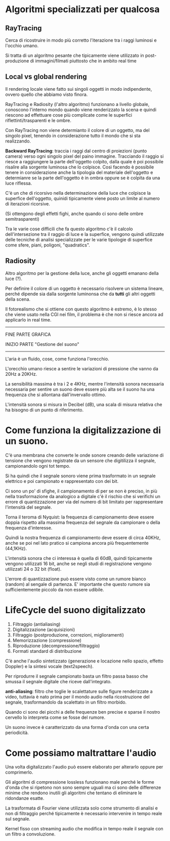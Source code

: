 # Algoritmi specializzati per qualcosa

## RayTracing

Cerca di ricostruire in modo più corretto l'iterazione tra i raggi luminosi e l'occhio umano.

Si tratta di un algoritmo pesante che tipicamente viene utilizzato in post-produzione di immagini/filmati piuttosto che in ambito real time

## Local vs global rendering

Il rendering locale viene fatto sui singoli oggetti in modo indipendente, ovvero quello che abbiamo visto finora. 

RayTracing e Radiosity (l'altro algoritmo) funzionano a livello globale, conoscono l'interno mondo quando viene renderizzato la scena e quindi riescono ad effettuare cose più complicate come le superfici riflettinti/trasparenti e le ombre.

Con RayTracing non viene determianto il colore di un oggetto, ma del singolo pixel, tenendo in considerazione tutto il mondo che si sta realizzando.

**Backward RayTracing**: traccia i raggi dal centro di proiezioni (punto camera) verso ogni singolo pixel del paino immagine.
Tracciando il raggio si riesce a raggiungere la parte dell'oggetto colpito, dalla quale è poi possibile risalire alla sorgente luminosa che lo colpisce.
Così facendo è possibile tenere in considerazione anche la tipologia del materiale dell'oggetto e determianre se la parte dell'oggetto è in ombra oppure se è colpita da una luce riflessa.

C'è un che di ricorsivo nella determinazione della luce che colpisce la superfice dell'oggetto, quinidi tipicamente viene posto un limite al numero di iterazioni ricorsive.

(Si ottengono degli effetti fighi, anche quando ci sono delle ombre semitrasparenti)

Tra le varie cose difficili che fa questo algoritmo c'è il calcolo dell'intersezione tra il raggio di luce e la superfice, vengono quindi utilizzate delle tecniche di analisi specializzate per le varie tipologie di superfice come sfere, piani, poligoni, "quadratics".

## Radiosity

Altro algoritmo per la gestione della luce, anche gli oggetti emanano della luce (?).

Per definire il colore di un oggetto è necessario risolvere un sistema lineare, perché dipende sia dalla sorgente luminonsa che da **tutti** gli altri oggetti della scena.

Il fotorealismo che si ottiene con questo algoritmo è estremo, è lo stesso che viene usato nella CGI nei film, il problema è che non si riesce ancora ad applicarlo in real time.

--- 

FINE PARTE GRAFICA

INIZIO PARTE "Gestione del suono"

---

L'aria è un fluido, cose, come funziona l'orecchio.

L'orecchio umano riesce a sentire le variazioni di pressione che vanno da 20Hz a 20KHz.

La sensibilità massima è tra i 2 e 4KHz, mentre l'intensità sonora necessaria necessaria per sentire un suono deve essere più alta se il suono ha una frequenza che si allontana dall'invervallo ottimo.

L'intensità sonora si misura in Decibel (dB), una scala di misura relativa che ha bisogno di un punto di riferimento.

# Come funziona la digitalizzazione di un suono. 

C'è una membrana che converte le onde sonore creando delle variazione di tensione che vengono registrate da un sensore che digitilizza il segnale, campionandolo ogni tot tempo.

Si ha quindi che il segnale sonoro viene prima trasformato in un segnale elettrico e poi campionato e rappresentato con dei bit.

Ci sono un po' di sfighe, il campionamento di per se non è preciso, in più nella trasformazione da analogico a digitale c'è il rischio che si verifichi un errore di quantizzazione per via del numero di bit limitato per rappresentare l'intensità del segnale.

Torna il teroma di Nyquist: la frequenza di campionamento deve essere doppia rispetto alla massima frequenza del segnale da campionare o della frequenza d'interesse.

Quindi la nostra frequenza di campionamento deve essere di circa 40KHz, anche se poi nel lato pratico si campiona ancora più frequentemente (44,1KHz).

L'intensità sonora che ci interessa è quella di 60dB, quindi tipicamente vengono utilizzati 16 bit, anche se negli studi di registrazione vengono utilizzati 24 o 32 bit (float).

L'errore di quantizzazione può essere visto come un rumore bianco (random) al sengale di partenza. E' importante che questo rumore sia sufficientemente piccolo da non essere udibile.

# LifeCycle del suono digitalizzato

1. Filtraggio (antialiasing)
2. Digitalizzazione (acquisizioni)
3. Filtraggio (postproduzione, correzioni, miglioramenti)
4. Memorizzazione (compressione)
5. Riproduzione (decompressione/filtraggio)
6. Formati standard di distribuzione

C'è anche l'audio sintetizzato (generazione e locazione nello spazio, effetto Doppler) e la sintesi vocale (text2speech).

Per riprodurre il segnale campionato basta un filtro passa basso che smussa il segnale digitale che riceve dall'integrato.

**anti-aliasing**: filtro che toglie le scalettature sulle figure renderizzate a video, tuttavia è nato prima per il mondo audio nella ricostruzione del segnale, trasformandolo da scalettato in un filtro morbido.

Quando ci sono dei picchi a delle frequenze ben precise e sparse il nostro cervello lo interpreta come se fosse del rumore.

Un suono invece è caratterizzato da una forma d'onda con una certa periodicità.

# Come possiamo maltrattare l'audio

Una volta digitalizzato l'audio può essere elaborato per alterarlo oppure per comprimerlo.

Gli algoritmi di compressione lossless funzionano male perché le forme d'onda che si ripetono non sono sempre uguali ma ci sono delle differenze minime che rendono inutili gli algoritmi che tentano di eliminare le ridondanze esatte.

La trasformata di Fourier viene utilizzata solo come strumento di analisi e non di filtraggio perché tipicamente è necessario intervenire in tempo reale sul segnale.

Kernel fisso con streaming audio che modifica in tempo reale il segnale con un filtro a convoluzione.
